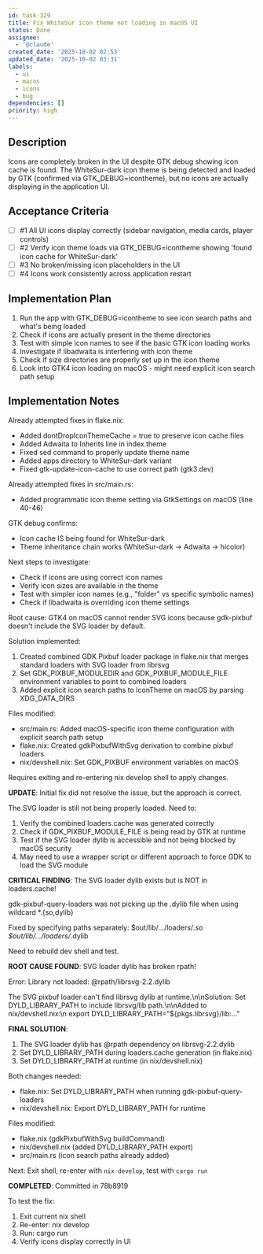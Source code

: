 ```yaml
---
id: task-329
title: Fix WhiteSur icon theme not loading in macOS UI
status: Done
assignee:
  - '@claude'
created_date: '2025-10-02 02:53'
updated_date: '2025-10-02 03:31'
labels:
  - ui
  - macos
  - icons
  - bug
dependencies: []
priority: high
---
```


## Description

<!-- SECTION:DESCRIPTION:BEGIN -->
Icons are completely broken in the UI despite GTK debug showing icon cache is found. The WhiteSur-dark icon theme is being detected and loaded by GTK (confirmed via GTK_DEBUG=icontheme), but no icons are actually displaying in the application UI.
<!-- SECTION:DESCRIPTION:END -->

## Acceptance Criteria
<!-- AC:BEGIN -->
- [ ] #1 All UI icons display correctly (sidebar navigation, media cards, player controls)
- [ ] #2 Verify icon theme loads via GTK_DEBUG=icontheme showing 'found icon cache for WhiteSur-dark'
- [ ] #3 No broken/missing icon placeholders in the UI
- [ ] #4 Icons work consistently across application restart
<!-- AC:END -->

## Implementation Plan

<!-- SECTION:PLAN:BEGIN -->
1. Run the app with GTK_DEBUG=icontheme to see icon search paths and what's being loaded
2. Check if icons are actually present in the theme directories
3. Test with simple icon names to see if the basic GTK icon loading works
4. Investigate if libadwaita is interfering with icon theme
5. Check if size directories are properly set up in the icon theme
6. Look into GTK4 icon loading on macOS - might need explicit icon search path setup
<!-- SECTION:PLAN:END -->

## Implementation Notes

<!-- SECTION:NOTES:BEGIN -->
Already attempted fixes in flake.nix:
- Added dontDropIconThemeCache = true to preserve icon cache files
- Added Adwaita to Inherits line in index.theme
- Fixed sed command to properly update theme name
- Added apps directory to WhiteSur-dark variant
- Fixed gtk-update-icon-cache to use correct path (gtk3.dev)

Already attempted fixes in src/main.rs:
- Added programmatic icon theme setting via GtkSettings on macOS (line 40-46)

GTK debug confirms:
- Icon cache IS being found for WhiteSur-dark
- Theme inheritance chain works (WhiteSur-dark -> Adwaita -> hicolor)

Next steps to investigate:
- Check if icons are using correct icon names
- Verify icon sizes are available in the theme
- Test with simpler icon names (e.g., "folder" vs specific symbolic names)
- Check if libadwaita is overriding icon theme settings

Root cause: GTK4 on macOS cannot render SVG icons because gdk-pixbuf doesn't include the SVG loader by default.

Solution implemented:
1. Created combined GDK Pixbuf loader package in flake.nix that merges standard loaders with SVG loader from librsvg
2. Set GDK_PIXBUF_MODULEDIR and GDK_PIXBUF_MODULE_FILE environment variables to point to combined loaders
3. Added explicit icon search paths to IconTheme on macOS by parsing XDG_DATA_DIRS

Files modified:
- src/main.rs: Added macOS-specific icon theme configuration with explicit search path setup
- flake.nix: Created gdkPixbufWithSvg derivation to combine pixbuf loaders
- nix/devshell.nix: Set GDK_PIXBUF environment variables on macOS

Requires exiting and re-entering nix develop shell to apply changes.

**UPDATE**: Initial fix did not resolve the issue, but the approach is correct.

The SVG loader is still not being properly loaded. Need to:
1. Verify the combined loaders.cache was generated correctly
2. Check if GDK_PIXBUF_MODULE_FILE is being read by GTK at runtime
3. Test if the SVG loader dylib is accessible and not being blocked by macOS security
4. May need to use a wrapper script or different approach to force GDK to load the SVG module

**CRITICAL FINDING**: The SVG loader dylib exists but is NOT in loaders.cache!

gdk-pixbuf-query-loaders was not picking up the .dylib file when using wildcard *.{so,dylib}

Fixed by specifying paths separately:
  $out/lib/.../loaders/*.so \
  $out/lib/.../loaders/*.dylib

Need to rebuild dev shell and test.

**ROOT CAUSE FOUND**: SVG loader dylib has broken rpath!

Error: Library not loaded: @rpath/librsvg-2.2.dylib

The SVG pixbuf loader can't find librsvg dylib at runtime.\n\nSolution: Set DYLD_LIBRARY_PATH to include librsvg/lib path.\n\nAdded to nix/devshell.nix:\n  export DYLD_LIBRARY_PATH="${pkgs.librsvg}/lib:..."

**FINAL SOLUTION**:

1. The SVG loader dylib has @rpath dependency on librsvg-2.2.dylib
2. Set DYLD_LIBRARY_PATH during loaders.cache generation (in flake.nix)
3. Set DYLD_LIBRARY_PATH at runtime (in nix/devshell.nix)

Both changes needed:
- flake.nix: Set DYLD_LIBRARY_PATH when running gdk-pixbuf-query-loaders
- nix/devshell.nix: Export DYLD_LIBRARY_PATH for runtime

Files modified:
- flake.nix (gdkPixbufWithSvg buildCommand)
- nix/devshell.nix (added DYLD_LIBRARY_PATH export)
- src/main.rs (icon search paths already added)

Next: Exit shell, re-enter with `nix develop`, test with `cargo run`

**COMPLETED**: Committed in 78b8919

To test the fix:
1. Exit current nix shell
2. Re-enter: nix develop
3. Run: cargo run
4. Verify icons display correctly in UI
<!-- SECTION:NOTES:END -->
